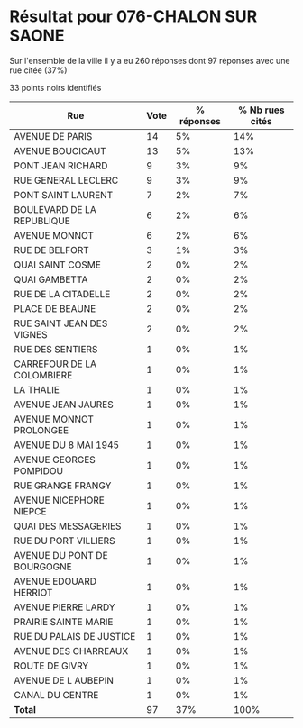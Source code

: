 # Résultat pour 076-CHALON SUR SAONE

Sur l'ensemble de la ville il y a eu 260 réponses dont 97 réponses avec une rue citée (37%)

33 points noirs identifiés

| Rue | Vote | % réponses | % Nb rues cités|
|-----|------|------------|----------------|
| AVENUE DE PARIS | 14 | 5% | 14%|
| AVENUE BOUCICAUT | 13 | 5% | 13%|
| PONT JEAN RICHARD | 9 | 3% | 9%|
| RUE GENERAL LECLERC | 9 | 3% | 9%|
| PONT SAINT LAURENT | 7 | 2% | 7%|
| BOULEVARD DE LA REPUBLIQUE | 6 | 2% | 6%|
| AVENUE MONNOT | 6 | 2% | 6%|
| RUE DE BELFORT | 3 | 1% | 3%|
| QUAI SAINT COSME | 2 | 0% | 2%|
| QUAI GAMBETTA | 2 | 0% | 2%|
| RUE DE LA CITADELLE | 2 | 0% | 2%|
| PLACE DE BEAUNE | 2 | 0% | 2%|
| RUE SAINT JEAN DES VIGNES | 2 | 0% | 2%|
| RUE DES SENTIERS | 1 | 0% | 1%|
| CARREFOUR DE LA COLOMBIERE | 1 | 0% | 1%|
| LA THALIE | 1 | 0% | 1%|
| AVENUE JEAN JAURES | 1 | 0% | 1%|
| AVENUE MONNOT PROLONGEE | 1 | 0% | 1%|
| AVENUE DU 8 MAI 1945 | 1 | 0% | 1%|
| AVENUE GEORGES POMPIDOU | 1 | 0% | 1%|
| RUE GRANGE FRANGY | 1 | 0% | 1%|
| AVENUE NICEPHORE NIEPCE | 1 | 0% | 1%|
| QUAI DES MESSAGERIES | 1 | 0% | 1%|
| RUE DU PORT VILLIERS | 1 | 0% | 1%|
| AVENUE DU PONT DE BOURGOGNE | 1 | 0% | 1%|
| AVENUE EDOUARD HERRIOT | 1 | 0% | 1%|
| AVENUE PIERRE LARDY | 1 | 0% | 1%|
| PRAIRIE SAINTE MARIE | 1 | 0% | 1%|
| RUE DU PALAIS DE JUSTICE | 1 | 0% | 1%|
| AVENUE DES CHARREAUX | 1 | 0% | 1%|
| ROUTE DE GIVRY | 1 | 0% | 1%|
| AVENUE DE L AUBEPIN | 1 | 0% | 1%|
| CANAL DU CENTRE | 1 | 0% | 1%|
| **Total** | 97 | 37% | 100%|
